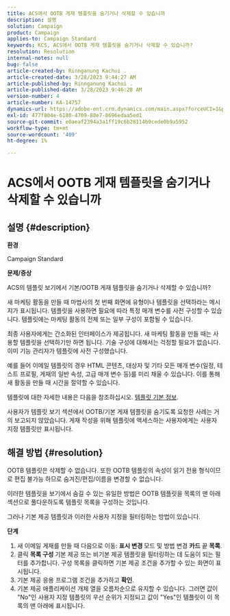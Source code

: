 ```yaml
---
title: ACS에서 OOTB 게재 템플릿을 숨기거나 삭제할 수 있습니까
description: 설명
solution: Campaign
product: Campaign
applies-to: Campaign Standard
keywords: KCS, ACS에서 OOTB 게재 템플릿을 숨기거나 삭제할 수 있습니까?
resolution: Resolution
internal-notes: null
bug: false
article-created-by: Rinnganung Kachui .
article-created-date: 3/28/2023 9:44:27 AM
article-published-by: Rinnganung Kachui .
article-published-date: 3/28/2023 9:46:28 AM
version-number: 4
article-number: KA-14757
dynamics-url: https://adobe-ent.crm.dynamics.com/main.aspx?forceUCI=1&pagetype=entityrecord&etn=knowledgearticle&id=aca4791c-4dcd-ed11-b596-6045bd006704
exl-id: 477f804e-6180-4709-88e7-8696edaa5ed1
source-git-commit: e0aeaf2394a3a1ff19c6b28114b9cede0b9a5952
workflow-type: tm+mt
source-wordcount: '409'
ht-degree: 1%

---
```


# ACS에서 OOTB 게재 템플릿을 숨기거나 삭제할 수 있습니까

## 설명 {#description}


<b>환경</b>

Campaign Standard



<b>문제/증상</b>

ACS의 템플릿 보기에서 기본/OOTB 게재 템플릿을 숨기거나 삭제할 수 있습니까?



새 마케팅 활동을 만들 때 마법사의 첫 번째 화면에 유형이나 템플릿을 선택하라는 메시지가 표시됩니다. 템플릿을 사용하면 필요에 따라 특정 매개 변수를 사전 구성할 수 있습니다. 템플릿에는 마케팅 활동의 전체 또는 일부 구성이 포함될 수 있습니다.

최종 사용자에게는 간소화된 인터페이스가 제공됩니다. 새 마케팅 활동을 만들 때는 사용할 템플릿을 선택하기만 하면 됩니다. 기술 구성에 대해서는 걱정할 필요가 없습니다. 이미 기능 관리자가 템플릿에 사전 구성했습니다.

예를 들어 이메일 템플릿의 경우 HTML 콘텐츠, 대상자 및 기타 모든 매개 변수(일정, 테스트 프로필, 게재의 일반 속성, 고급 매개 변수 등)를 미리 채울 수 있습니다. 이를 통해 새 활동을 만들 때 시간을 절약할 수 있습니다.

템플릿에 대한 자세한 내용은 다음을 참조하십시오. [템플릿 기본 정보](https://experienceleague.adobe.com/docs/campaign-standard/using/getting-started/marketing-plans/marketing-activity-templates.html?lang=en).

사용자가 템플릿 보기 섹션에서 OOTB/기본 게재 템플릿을 숨기도록 요청한 사례는 거의 보고되지 않았습니다. 게재 작성을 위해 템플릿에 액세스하는 사용자에게는 사용자 지정 템플릿만 표시됩니다.






## 해결 방법 {#resolution}


OOTB 템플릿은 삭제할 수 없습니다. 또한 OOTB 템플릿의 속성이 읽기 전용 형식이므로 편집 불가능 하므로 숨겨진/편집/이름을 변경할 수 없습니다.

이러한 템플릿을 보기에서 숨길 수 있는 유일한 방법은 OOTB 템플릿을 목록의 맨 아래 섹션으로 풀다운하도록 템플릿 목록을 구성하는 것입니다.

그러나 기본 제공 템플릿과 이러한 사용자 지정을 필터링하는 방법이 있습니다.

<b>단계</b>

1. 새 이메일 게재를 만들 때 다음으로 이동: <b>표시 변경 </b>모드 및 방법 변경 <b>카드</b> 끝 <b>목록</b>.
2. 클릭 <b>목록 구성 </b>기본 제공 또는 비기본 제공 템플릿을 필터링하는 데 도움이 되는 필터를 추가합니다. 구성 목록을 클릭하면 기본 제공 조건을 추가할 수 있는 화면이 표시됩니다.
3. 기본 제공 응용 프로그램 조건을 추가하고 <b>확인</b>.
4. 기본 제공 애플리케이션 개체 열을 오름차순으로 유지할 수 있습니다. 그러면 값이 &quot;No&quot;인 사용자 지정 템플릿의 우선 순위가 지정되고 값이 &quot;Yes&quot;인 템플릿이 이 목록의 맨 아래에 표시됩니다.
